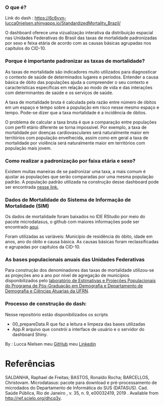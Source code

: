 

### O que é?
Link do dash : https://6c6yvn-lucca0nielsen.shinyapps.io/StandardizedMortality_Brazil/

O dashboard oferece uma vizualização interativa da distribuição espacial nas Unidades Federativas do Brasil das taxas de mortalidade padronizadas por sexo e feixa etária
de acordo com as causas básicas agrupadas nos capítulos do CID-10.

### Porque é importante padronizar as taxas de mortalidade?
As taxas de mortalidade são indicadores muito utilizados para diagnosticar o contexto de saúde de determinados lugares e períodos. Entender a causa básica de óbito das populações ajuda a compreender o seu contexto e características específicas em relação ao modo de vida e das interações com  determinantes de saúde e os serviços de saúde.

A taxa de mortalidade bruta é calculada pela razão entre número de óbitos em um espaço e tempo sobre a população em risco nesse mesmo espaço e tempo. Pode-se dizer que a taxa mortalidade é a incidência de óbitos.

O problema de calcular a taxa bruta é que a comparação entre populações com perfil etário diferente se torna impossível. Por exemplo, a taxa de mortalidade por doenças cardiovasculares será naturalmente maior em territórios com população envelhecida, assim como em geral a taxa de mortalidade por violência será naturalmente maior em territórios com população mais jovem. 

### Como realizar a padronização por faixa etária e sexo?
Existem muitas maneiras de se padronizar uma taxa, a mais comum é  ajustar as populações que serão comparadas por uma mesma população padrão. 
A população padrão utilizada na construção desse dashboard pode ser encontrada [nesse link.](https://www.opendata.nhs.scot/pt_PT/dataset/standard-populations/resource/2f493d21-fd39-48f9-ad6a-9b2c95b32e30?view_id=ce366795-6a5f-483e-8f42-a9dafe239582)

### Dados de Mortalidade do Sistema de Informação de Mortalidade (SIM)
Os dados de mortalidade foram baixados no IDE RStudio por meio do pacote microdatasus, o github com maiores informações pode ser encontrado [aqui](https://github.com/rfsaldanha/microdatasus).

Foram utilizadas as variáveis: Município de residência do óbito, idade em anos, ano do óbito e causa básica.
As causas básicas foram reclassificadas e agrupadas por capítulos da CID-10.

### As bases populacionais anuais das Unidades Federativas
Para construção dos denominadores das taxas de mortalidade utilizou-se as projeções ano a ano por nível de agregação de municípios disponibilizados pelo [laboratório de Estimativas e Projeções Populacionais do Programa de Pós-Graduação em Demografia e Departamento de Demografia e Ciências Atuarias da UFRN](https://demografiaufrn.net/projecao-populacional/).

### Processo de construção do dash:
Nesse repositório estão disponibilizados os scripts 
* 00_prepareData.R que faz a leitura e limpeza das bases utilizadas
* App.R arquivo que constrói a interface de usuário e o servidor do dashboard Shiny.

By : Lucca Nielsen
meu [GitHub](https://github.com/Luccan97)
meu [Linkedin](https://www.linkedin.com/in/lucca-nielsen-53b2a9181/)

# Referências

SALDANHA, Raphael de Freitas; BASTOS, Ronaldo Rocha; BARCELLOS, Christovam. Microdatasus: pacote para download e pré-processamento de microdados do Departamento de Informática do SUS (DATASUS). Cad. Saúde Pública, Rio de Janeiro , v. 35, n. 9, e00032419, 2019 . Available from http://ref.scielo.org/dhcq3y.
